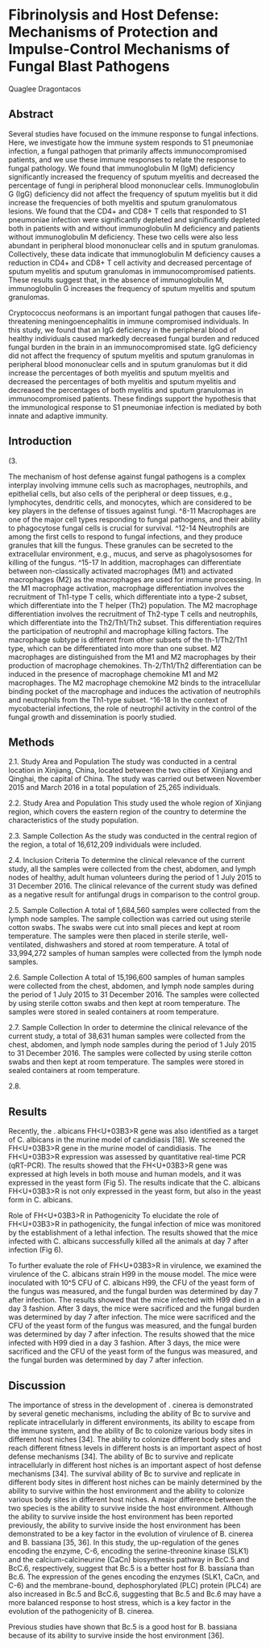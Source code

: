 # Fibrinolysis and Host Defense: Mechanisms of Protection and Impulse-Control Mechanisms of Fungal Blast Pathogens
Quaglee Dragontacos


## Abstract
Several studies have focused on the immune response to fungal infections. Here, we investigate how the immune system responds to S1 pneumoniae infection, a fungal pathogen that primarily affects immunocompromised patients, and we use these immune responses to relate the response to fungal pathology. We found that immunoglobulin M (IgM) deficiency significantly increased the frequency of sputum myelitis and decreased the percentage of fungi in peripheral blood mononuclear cells. Immunoglobulin G (IgG) deficiency did not affect the frequency of sputum myelitis but it did increase the frequencies of both myelitis and sputum granulomatous lesions. We found that the CD4+ and CD8+ T cells that responded to S1 pneumoniae infection were significantly depleted and significantly depleted both in patients with and without immunoglobulin M deficiency and patients without immunoglobulin M deficiency. These two cells were also less abundant in peripheral blood mononuclear cells and in sputum granulomas. Collectively, these data indicate that immunoglobulin M deficiency causes a reduction in CD4+ and CD8+ T cell activity and decreased percentage of sputum myelitis and sputum granulomas in immunocompromised patients. These results suggest that, in the absence of immunoglobulin M, immunoglobulin G increases the frequency of sputum myelitis and sputum granulomas.

Cryptococcus neoformans is an important fungal pathogen that causes life-threatening meningoencephalitis in immune compromised individuals. In this study, we found that an IgG deficiency in the peripheral blood of healthy individuals caused markedly decreased fungal burden and reduced fungal burden in the brain in an immunocompromised state. IgG deficiency did not affect the frequency of sputum myelitis and sputum granulomas in peripheral blood mononuclear cells and in sputum granulomas but it did increase the percentages of both myelitis and sputum myelitis and decreased the percentages of both myelitis and sputum myelitis and decreased the percentages of both myelitis and sputum granulomas in immunocompromised patients. These findings support the hypothesis that the immunological response to S1 pneumoniae infection is mediated by both innate and adaptive immunity.


## Introduction
(3.

The mechanism of host defense against fungal pathogens is a complex interplay involving immune cells such as macrophages, neutrophils, and epithelial cells, but also cells of the peripheral or deep tissues, e.g., lymphocytes, dendritic cells, and monocytes, which are considered to be key players in the defense of tissues against fungi. ^8-11 Macrophages are one of the major cell types responding to fungal pathogens, and their ability to phagocytose fungal cells is crucial for survival. ^12-14 Neutrophils are among the first cells to respond to fungal infections, and they produce granules that kill the fungus. These granules can be secreted to the extracellular environment, e.g., mucus, and serve as phagolysosomes for killing of the fungus. ^15-17 In addition, macrophages can differentiate between non-classically activated macrophages (M1) and activated macrophages (M2) as the macrophages are used for immune processing. In the M1 macrophage activation, macrophage differentiation involves the recruitment of Th1-type T cells, which differentiate into a type-2 subset, which differentiate into the T helper (Th2) population. The M2 macrophage differentiation involves the recruitment of Th2-type T cells and neutrophils, which differentiate into the Th2/Th1/Th2 subset. This differentiation requires the participation of neutrophil and macrophage killing factors. The macrophage subtype is different from other subsets of the th-1/Th2/Th1 type, which can be differentiated into more than one subset. M2 macrophages are distinguished from the M1 and M2 macrophages by their production of macrophage chemokines. Th-2/Th1/Th2 differentiation can be induced in the presence of macrophage chemokine M1 and M2 macrophages. The M2 macrophage chemokine M2 binds to the intracellular binding pocket of the macrophage and induces the activation of neutrophils and neutrophils from the Th1-type subset. ^16-18 In the context of mycobacterial infections, the role of neutrophil activity in the control of the fungal growth and dissemination is poorly studied.


## Methods
2.1. Study Area and Population
The study was conducted in a central location in Xinjiang, China, located between the two cities of Xinjiang and Qinghai, the capital of China. The study was carried out between November 2015 and March 2016 in a total population of 25,265 individuals.

2.2. Study Area and Population
This study used the whole region of Xinjiang region, which covers the eastern region of the country to determine the characteristics of the study population.

2.3. Sample Collection
As the study was conducted in the central region of the region, a total of 16,612,209 individuals were included.

2.4. Inclusion Criteria
To determine the clinical relevance of the current study, all the samples were collected from the chest, abdomen, and lymph nodes of healthy, adult human volunteers during the period of 1 July 2015 to 31 December 2016. The clinical relevance of the current study was defined as a negative result for antifungal drugs in comparison to the control group.

2.5. Sample Collection
A total of 1,684,560 samples were collected from the lymph node samples. The sample collection was carried out using sterile cotton swabs. The swabs were cut into small pieces and kept at room temperature. The samples were then placed in sterile sterile, well-ventilated, dishwashers and stored at room temperature. A total of 33,994,272 samples of human samples were collected from the lymph node samples.

2.6. Sample Collection
A total of 15,196,600 samples of human samples were collected from the chest, abdomen, and lymph node samples during the period of 1 July 2015 to 31 December 2016. The samples were collected by using sterile cotton swabs and then kept at room temperature. The samples were stored in sealed containers at room temperature.

2.7. Sample Collection
In order to determine the clinical relevance of the current study, a total of 38,631 human samples were collected from the chest, abdomen, and lymph node samples during the period of 1 July 2015 to 31 December 2016. The samples were collected by using sterile cotton swabs and then kept at room temperature. The samples were stored in sealed containers at room temperature.

2.8.


## Results
Recently, the . albicans FH<U+03B3>R gene was also identified as a target of C. albicans in the murine model of candidiasis [18]. We screened the FH<U+03B3>R gene in the murine model of candidiasis. The FH<U+03B3>R expression was assessed by quantitative real-time PCR (qRT-PCR). The results showed that the FH<U+03B3>R gene was expressed at high levels in both mouse and human models, and it was expressed in the yeast form (Fig 5). The results indicate that the C. albicans FH<U+03B3>R is not only expressed in the yeast form, but also in the yeast form in C. albicans.

Role of FH<U+03B3>R in Pathogenicity
To elucidate the role of FH<U+03B3>R in pathogenicity, the fungal infection of mice was monitored by the establishment of a lethal infection. The results showed that the mice infected with C. albicans successfully killed all the animals at day 7 after infection (Fig 6).

To further evaluate the role of FH<U+03B3>R in virulence, we examined the virulence of the C. albicans strain H99 in the mouse model. The mice were inoculated with 10^5 CFU of C. albicans H99, the CFU of the yeast form of the fungus was measured, and the fungal burden was determined by day 7 after infection. The results showed that the mice infected with H99 died in a day 3 fashion. After 3 days, the mice were sacrificed and the fungal burden was determined by day 7 after infection. The mice were sacrificed and the CFU of the yeast form of the fungus was measured, and the fungal burden was determined by day 7 after infection. The results showed that the mice infected with H99 died in a day 3 fashion. After 3 days, the mice were sacrificed and the CFU of the yeast form of the fungus was measured, and the fungal burden was determined by day 7 after infection.


## Discussion
The importance of stress in the development of . cinerea is demonstrated by several genetic mechanisms, including the ability of Bc to survive and replicate intracellularly in different environments, its ability to escape from the immune system, and the ability of Bc to colonize various body sites in different host niches [34]. The ability to colonize different body sites and reach different fitness levels in different hosts is an important aspect of host defense mechanisms [34]. The ability of Bc to survive and replicate intracellularly in different host niches is an important aspect of host defense mechanisms [34]. The survival ability of Bc to survive and replicate in different body sites in different host niches can be mainly determined by the ability to survive within the host environment and the ability to colonize various body sites in different host niches. A major difference between the two species is the ability to survive inside the host environment. Although the ability to survive inside the host environment has been reported previously, the ability to survive inside the host environment has been demonstrated to be a key factor in the evolution of virulence of B. cinerea and B. bassiana [35, 36]. In this study, the up-regulation of the genes encoding the enzyme, C-6, encoding the serine-threonine kinase (SLK1) and the calcium-calcineurine (CaCn) biosynthesis pathway in BcC.5 and BcC.6, respectively, suggest that Bc.5 is a better host for B. bassiana than Bc.6. The expression of the genes encoding the enzymes (SLK1, CaCn, and C-6) and the membrane-bound, dephosphorylated (PLC) protein (PLC4) are also increased in Bc.5 and BcC.6, suggesting that Bc.5 and Bc.6 may have a more balanced response to host stress, which is a key factor in the evolution of the pathogenicity of B. cinerea.

Previous studies have shown that Bc.5 is a good host for B. bassiana because of its ability to survive inside the host environment [36].
